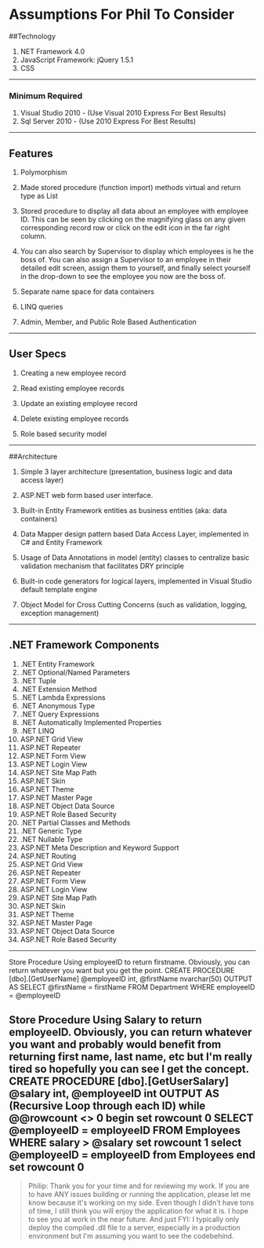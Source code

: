 # Assumptions For Phil To Consider

##Technology

1. NET Framework 4.0
2. JavaScript Framework: jQuery 1.5.1
3. CSS

- - -
### Minimum Required

1. Visual Studio 2010 - (Use Visual 2010 Express For Best Results)
2. Sql Server 2010 - (Use 2010 Express For Best Results)

- - -
## Features

1. Polymorphism

2. Made stored procedure (function import) methods virtual and return type as List<Entity>

3. Stored procedure to display all data about an employee with employee ID. This can be seen
   by clicking on the magnifying glass on any given corresponding record row or click on the edit icon
   in the far right column.

4. You can also search by Supervisor to display which employees is he the boss of. You can also
   assign a Supervisor to an employee in their detailed edit screen, assign them to yourself, and 
   finally select yourself in the drop-down to see the employee you now are the boss of.

5. Separate name space for data containers

6. LINQ queries

7. Admin, Member, and Public Role Based Authentication

- - -
## User Specs

1. Creating a new employee record

2. Read existing employee records

3. Update an existing employee record

4. Delete existing employee records

5. Role based security model

- - -
##Architecture

1. Simple 3 layer architecture (presentation, business logic and data access layer)

2. ASP.NET web form based user interface.

3. Built-in Entity Framework entities as business entities (aka: data containers)

4. Data Mapper design pattern based Data Access Layer, implemented in C# and Entity Framework

5. Usage of Data Annotations in model (entity) classes to centralize basic validation mechanism that facilitates DRY principle

6. Built-in code generators for logical layers, implemented in Visual Studio default template engine

7. Object Model for Cross Cutting Concerns (such as validation, logging, exception management)

- - -
## .NET Framework Components

1. .NET Entity Framework
2. .NET Optional/Named Parameters
3. .NET Tuple
4. .NET Extension Method
5. .NET Lambda Expressions
6. .NET Anonymous Type
7. .NET Query Expressions
8. .NET Automatically Implemented Properties
9. .NET LINQ
10. ASP.NET Grid View
11. ASP.NET Repeater
12. ASP.NET Form View
13. ASP.NET Login View
14. ASP.NET Site Map Path
15. ASP.NET Skin
16. ASP.NET Theme
17. ASP.NET Master Page
18. ASP.NET Object Data Source
19. ASP.NET Role Based Security
20. .NET Partial Classes and Methods
21. .NET Generic Type
22. .NET Nullable Type
23. ASP.NET Meta Description and Keyword Support
24. ASP.NET Routing
25. ASP.NET Grid View
26. ASP.NET Repeater
27. ASP.NET Form View
28. ASP.NET Login View
29. ASP.NET Site Map Path
30. ASP.NET Skin
31. ASP.NET Theme
32. ASP.NET Master Page
33. ASP.NET Object Data Source
34. ASP.NET Role Based Security
---



Store Procedure Using employeeID to return firstname. Obviously, you can return whatever you want but you get the point.
CREATE PROCEDURE [dbo].[GetUserName]
      @employeeID int,
      @firstName nvarchar(50) OUTPUT
      AS
      SELECT @firstName = firstName FROM Department
      WHERE employeeID = @employeeID

Store Procedure Using Salary to return employeeID. Obviously, you can return whatever you want and probably would benefit from returning first name, last name, etc but I'm really tired so hopefully you can see I get the concept.
CREATE PROCEDURE [dbo].[GetUserSalary]
      @salary int,
      @employeeID int OUTPUT
      AS
      (Recursive Loop through each ID)
      while @@rowcount <> 0
      begin
      set rowcount 0
      SELECT @employeeID = employeeID FROM Employees
      WHERE salary > @salary
      set rowcount 1
      select @employeeID = employeeID from Employees
      end
      set rowcount 0
---

> Philip: Thank you for your time and for reviewing my work. If you are to have ANY issues building or running the application, please let me know because it's working on my side. Even though I didn't have tons of time, I still think you will enjoy the application for what it is. I hope to see you at work in the near future. And just FYI: I typically only deploy the compiled .dll file to a server, especially in a production environment but I'm assuming you want to see the codebehind.